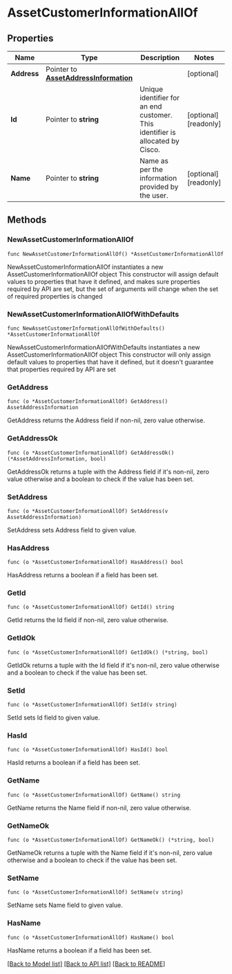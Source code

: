 # AssetCustomerInformationAllOf

## Properties

Name | Type | Description | Notes
------------ | ------------- | ------------- | -------------
**Address** | Pointer to [**AssetAddressInformation**](asset.AddressInformation.md) |  | [optional] 
**Id** | Pointer to **string** | Unique identifier for an end customer. This identifier is allocated by Cisco. | [optional] [readonly] 
**Name** | Pointer to **string** | Name as per the information provided by the user. | [optional] [readonly] 

## Methods

### NewAssetCustomerInformationAllOf

`func NewAssetCustomerInformationAllOf() *AssetCustomerInformationAllOf`

NewAssetCustomerInformationAllOf instantiates a new AssetCustomerInformationAllOf object
This constructor will assign default values to properties that have it defined,
and makes sure properties required by API are set, but the set of arguments
will change when the set of required properties is changed

### NewAssetCustomerInformationAllOfWithDefaults

`func NewAssetCustomerInformationAllOfWithDefaults() *AssetCustomerInformationAllOf`

NewAssetCustomerInformationAllOfWithDefaults instantiates a new AssetCustomerInformationAllOf object
This constructor will only assign default values to properties that have it defined,
but it doesn't guarantee that properties required by API are set

### GetAddress

`func (o *AssetCustomerInformationAllOf) GetAddress() AssetAddressInformation`

GetAddress returns the Address field if non-nil, zero value otherwise.

### GetAddressOk

`func (o *AssetCustomerInformationAllOf) GetAddressOk() (*AssetAddressInformation, bool)`

GetAddressOk returns a tuple with the Address field if it's non-nil, zero value otherwise
and a boolean to check if the value has been set.

### SetAddress

`func (o *AssetCustomerInformationAllOf) SetAddress(v AssetAddressInformation)`

SetAddress sets Address field to given value.

### HasAddress

`func (o *AssetCustomerInformationAllOf) HasAddress() bool`

HasAddress returns a boolean if a field has been set.

### GetId

`func (o *AssetCustomerInformationAllOf) GetId() string`

GetId returns the Id field if non-nil, zero value otherwise.

### GetIdOk

`func (o *AssetCustomerInformationAllOf) GetIdOk() (*string, bool)`

GetIdOk returns a tuple with the Id field if it's non-nil, zero value otherwise
and a boolean to check if the value has been set.

### SetId

`func (o *AssetCustomerInformationAllOf) SetId(v string)`

SetId sets Id field to given value.

### HasId

`func (o *AssetCustomerInformationAllOf) HasId() bool`

HasId returns a boolean if a field has been set.

### GetName

`func (o *AssetCustomerInformationAllOf) GetName() string`

GetName returns the Name field if non-nil, zero value otherwise.

### GetNameOk

`func (o *AssetCustomerInformationAllOf) GetNameOk() (*string, bool)`

GetNameOk returns a tuple with the Name field if it's non-nil, zero value otherwise
and a boolean to check if the value has been set.

### SetName

`func (o *AssetCustomerInformationAllOf) SetName(v string)`

SetName sets Name field to given value.

### HasName

`func (o *AssetCustomerInformationAllOf) HasName() bool`

HasName returns a boolean if a field has been set.


[[Back to Model list]](../README.md#documentation-for-models) [[Back to API list]](../README.md#documentation-for-api-endpoints) [[Back to README]](../README.md)


